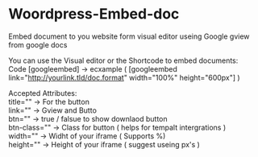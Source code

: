 # Woordpress-Embed-doc
Embed document to you website form visual editor useing Google gview from google docs

You can use the Visual editor or the Shortcode to embed documents:<br>
  Code [googleembed] -> ecxample ( [googleembed link="http://yourlink.tld/doc.format" width="100%" height="600px"] )<br>
  
Accepted Attributes: <br>
  title="" -> For the button	<br>
  link="" -> Gview and Butto	<br>
  btn="" -> true / falsue to show downlaod button <br>
  btn-class="" -> Class for button ( helps for tempalt intergrations )	<br>
  width="" -> Widht of your iframe ( Supports %)	<br>
  height="" -> Height of your iframe ( suggest useing px's ) <br>
	
  
